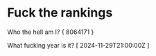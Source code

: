 # Fuck the rankings

Who the hell am I?
{ 8064171 }

What fucking year is it?
[ 2024-11-29T21:00:00Z ]
